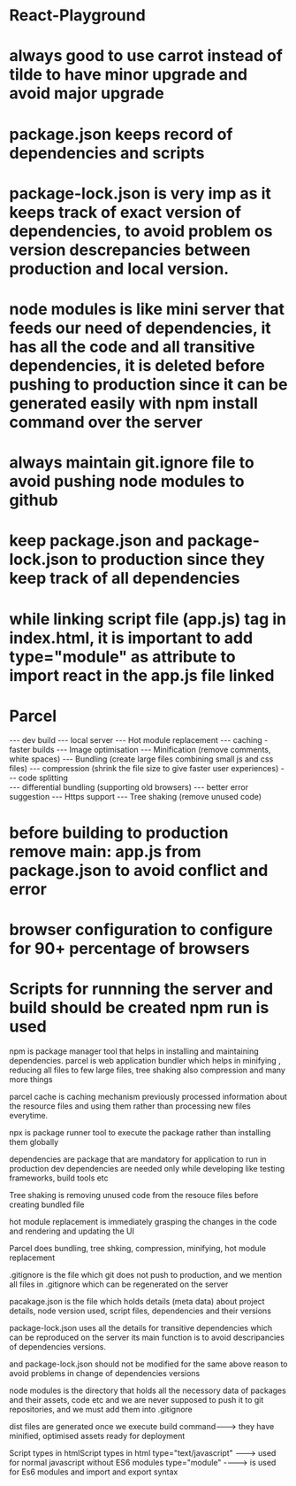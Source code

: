 # React-Playground



# always good to use carrot instead of tilde to have minor upgrade and avoid major upgrade
<!-- "devDependencies": {
    "parcel": "^2.10.3"
  } --> 


# package.json keeps record of dependencies and scripts

# package-lock.json is very imp as it keeps track of exact version of dependencies, to avoid problem os version descrepancies between production and local version.


# node modules is like mini server that feeds our need of dependencies, it has all the code and all transitive dependencies, it is deleted before pushing to production since it can be generated easily with npm install command over the server

# always maintain git.ignore file to avoid pushing node modules to github


# keep package.json and package-lock.json to production since they keep track of all dependencies



# while linking script file (app.js) tag in index.html, it is important to add type="module" as attribute to import react in the app.js file linked


# Parcel
 --- dev build
 --- local server
 --- Hot module replacement
 --- caching - faster builds
 --- Image optimisation
 --- Minification (remove comments, white spaces)
 --- Bundling (create large files combining small js and css files)
 --- compression (shrink the file size to give faster user experiences)
 --- code splitting\
 --- differential bundling (supporting old browsers)
 --- better error suggestion
 --- Https support
 --- Tree shaking (remove unused code)



# before building to production remove main: app.js from package.json to avoid conflict and error


# browser configuration to configure for 90+ percentage of browsers

<!-- "browserslist": [
    "last 10 versions"
  ] -->

# Scripts for runnning the server and build should be created npm run <script-name> is used


npm is package manager tool that helps in installing and maintaining dependencies.
parcel is web application bundler which helps in minifying , reducing all files to few large files, tree shaking also compression and many more things

parcel cache is caching mechanism previously processed information about the resource files and using them rather than processing new files everytime.


npx is package runner tool to execute the package rather than installing them globally

dependencies are package that are mandatory for application to run in production 
dev dependencies are needed only while developing like testing frameworks, build tools etc

Tree shaking is removing unused code from the resouce files before creating bundled file

hot module replacement is immediately grasping the changes in the code and rendering and updating the UI

Parcel does bundling, tree shking, compression, minifying, hot module replacement

.gitignore is the file which git does not push to production, and we mention all files in .gitignore which can be regenerated on the server

pacakage.json is the file which holds details (meta data) about project details, node version used, script files, dependencies and their versions

package-lock.json uses all the details for transitive dependencies which can be reproduced on the server
its main function is to avoid descripancies of dependencies versions.

and package-lock.json should not be modified for the same above reason to avoid problems in change of dependencies versions

node modules is the directory that holds all the necessory data of packages and their assets, code etc
and we are never supposed to push it to git repositories, and we must add them into .gitignore

dist files are generated once we execute build command---> they have minified, optimised assets ready for deployment

Script types in htmlScript types in html
type="text/javascript" ---> used for normal javascript without ES6 modules
type="module" ----> is used for Es6 modules and import and export syntax















